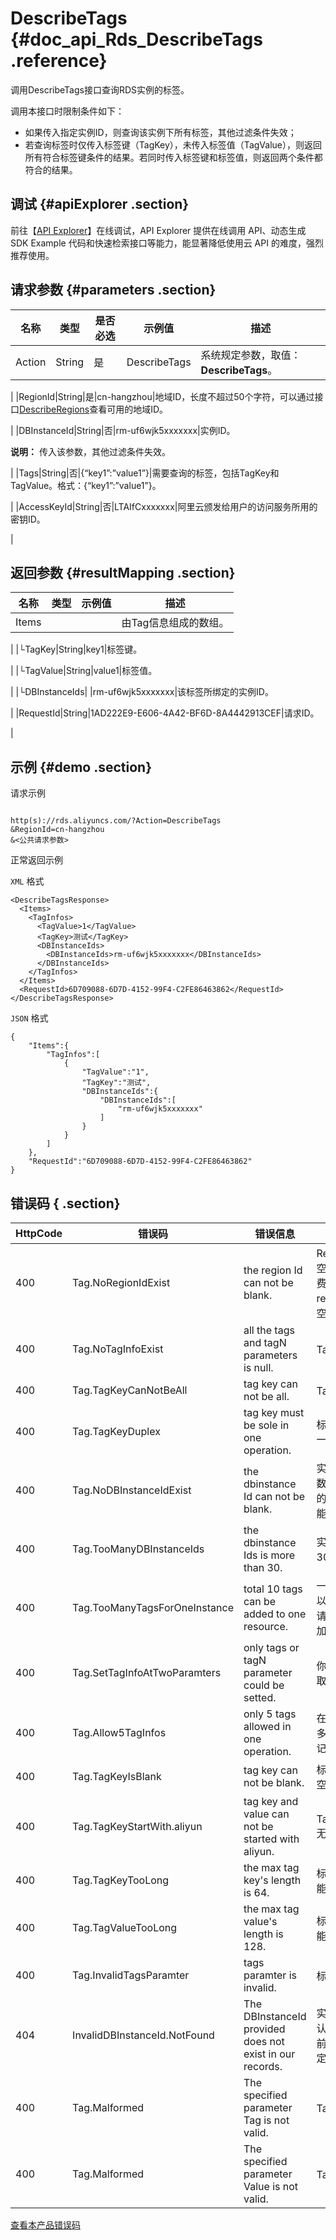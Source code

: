 # DescribeTags {#doc_api_Rds_DescribeTags .reference}

调用DescribeTags接口查询RDS实例的标签。

调用本接口时限制条件如下：

-   如果传入指定实例ID，则查询该实例下所有标签，其他过滤条件失效；
-   若查询标签时仅传入标签键（TagKey），未传入标签值（TagValue），则返回所有符合标签键条件的结果。若同时传入标签键和标签值，则返回两个条件都符合的结果。

## 调试 {#apiExplorer .section}

前往【[API Explorer](https://api.aliyun.com/#product=Rds&api=DescribeTags)】在线调试，API Explorer 提供在线调用 API、动态生成 SDK Example 代码和快速检索接口等能力，能显著降低使用云 API 的难度，强烈推荐使用。

## 请求参数 {#parameters .section}

|名称|类型|是否必选|示例值|描述|
|--|--|----|---|--|
|Action|String|是|DescribeTags|系统规定参数，取值：**DescribeTags**。

 |
|RegionId|String|是|cn-hangzhou|地域ID，长度不超过50个字符，可以通过接口[DescribeRegions](~~26243~~)查看可用的地域ID。

 |
|DBInstanceId|String|否|rm-uf6wjk5xxxxxxx|实例ID。

 **说明：** 传入该参数，其他过滤条件失效。

 |
|Tags|String|否|\{“key1”:”value1”\}|需要查询的标签，包括TagKey和TagValue。格式：\{“key1”:”value1”\}。

 |
|AccessKeyId|String|否|LTAIfCxxxxxxx|阿里云颁发给用户的访问服务所用的密钥ID。

 |

## 返回参数 {#resultMapping .section}

|名称|类型|示例值|描述|
|--|--|---|--|
|Items| | |由Tag信息组成的数组。

 |
|└TagKey|String|key1|标签键。

 |
|└TagValue|String|value1|标签值。

 |
|└DBInstanceIds| |rm-uf6wjk5xxxxxxx|该标签所绑定的实例ID。

 |
|RequestId|String|1AD222E9-E606-4A42-BF6D-8A4442913CEF|请求ID。

 |

## 示例 {#demo .section}

请求示例

``` {#request_demo}

http(s)://rds.aliyuncs.com/?Action=DescribeTags
&RegionId=cn-hangzhou
&<公共请求参数>

```

正常返回示例

`XML` 格式

``` {#xml_return_success_demo}
<DescribeTagsResponse>
  <Items>
    <TagInfos>
      <TagValue>1</TagValue>
      <TagKey>测试</TagKey>
      <DBInstanceIds>
        <DBInstanceIds>rm-uf6wjk5xxxxxxx</DBInstanceIds>
      </DBInstanceIds>
    </TagInfos>
  </Items>
  <RequestId>6D709088-6D7D-4152-99F4-C2FE86463862</RequestId>
</DescribeTagsResponse>

```

`JSON` 格式

``` {#json_return_success_demo}
{
	"Items":{
		"TagInfos":[
			{
				"TagValue":"1",
				"TagKey":"测试",
				"DBInstanceIds":{
					"DBInstanceIds":[
						"rm-uf6wjk5xxxxxxx"
					]
				}
			}
		]
	},
	"RequestId":"6D709088-6D7D-4152-99F4-C2FE86463862"
}
```

## 错误码 { .section}

|HttpCode|错误码|错误信息|描述|
|--------|---|----|--|
|400|Tag.NoRegionIdExist|the region Id can not be blank.|RegionId不能为空。创建，续费，变配的时候region不能为空。|
|400|Tag.NoTagInfoExist|all the tags and tagN parameters is null.|Tag参数无效。|
|400|Tag.TagKeyCanNotBeAll|tag key can not be all.|TagKey无效。|
|400|Tag.TagKeyDuplex|tag key must be sole in one operation.|标签键必须是唯一的。|
|400|Tag.NoDBInstanceIdExist|the dbinstance Id can not be blank.|实例Id是必传参数。续费，变配的时候，实例Id不能为空。|
|400|Tag.TooManyDBInstanceIds|the dbinstance Ids is more than 30.|实例Id的最多为30个。|
|400|Tag.TooManyTagsForOneInstance|total 10 tags can be added to one resource.|一个资源最多可以添加10个tag，请您不要超量添加。|
|400|Tag.SetTagInfoAtTwoParamters|only tags or tagN parameter could be setted.|你的tag参数设置取消。|
|400|Tag.Allow5TagInfos|only 5 tags allowed in one operation.|在一次操作中最多可以使用5个标记。|
|400|Tag.TagKeyIsBlank|tag key can not be blank.|标签键不能为空。|
|400|Tag.TagKeyStartWith.aliyun|tag key and value can not be started with aliyun.|TagKeyStartWith无效。|
|400|Tag.TagKeyTooLong|the max tag key's length is 64.|标签键的长度不能超过64。|
|400|Tag.TagValueTooLong|the max tag value's length is 128.|标签值的长度不能超过128。|
|400|Tag.InvalidTagsParamter|tags paramter is invalid.|标签参数无效。|
|404|InvalidDBInstanceId.NotFound|The DBInstanceId provided does not exist in our records.|实例不存在。确认该实例是在当前账号下面，确定未被删除。|
|400|Tag.Malformed|The specified parameter Tag is not valid.|Tag无效|
|400|Tag.Malformed|The specified parameter Value is not valid.|TagValue无效|

[查看本产品错误码](https://error-center.aliyun.com/status/product/Rds)

